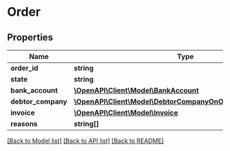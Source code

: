 # Order

## Properties
Name | Type | Description | Notes
------------ | ------------- | ------------- | -------------
**order_id** | **string** |  | 
**state** | **string** | canceled/declined/created/shipped/paid_out/late/completed | 
**bank_account** | [**\OpenAPI\Client\Model\BankAccount**](BankAccount.md) |  | 
**debtor_company** | [**\OpenAPI\Client\Model\DebtorCompanyOnOrderCreatedResponse**](DebtorCompanyOnOrderCreatedResponse.md) |  | [optional] 
**invoice** | [**\OpenAPI\Client\Model\Invoice**](Invoice.md) |  | [optional] 
**reasons** | **string[]** |  | [optional] 

[[Back to Model list]](../README.md#documentation-for-models) [[Back to API list]](../README.md#documentation-for-api-endpoints) [[Back to README]](../README.md)


